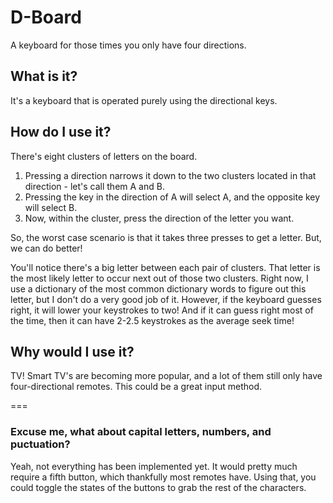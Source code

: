 # D-Board
A keyboard for those times you only have four directions.

## What is it?
It's a keyboard that is operated purely using the directional keys.

## How do I use it?
There's eight clusters of letters on the board.

1. Pressing a direction narrows it down to the two clusters located in that direction - let's call them A and B.
2. Pressing the key in the direction of A will select A, and the opposite key will select B.
3. Now, within the cluster, press the direction of the letter you want.

So, the worst case scenario is that it takes three presses to get a letter. But, we can do better!

You'll notice there's a big letter between each pair of clusters. That letter is the most likely letter to occur next out of those two clusters. Right now, I use a dictionary of the most common dictionary words to figure out this letter, but I don't do a very good job of it. However, if the keyboard guesses right, it will lower your keystrokes to two! And if it can guess right most of the time, then it can have 2-2.5 keystrokes as the average seek time!

## Why would I use it?
TV! Smart TV's are becoming more popular, and a lot of them still only have four-directional remotes. This could be a great input method.

===

### Excuse me, what about capital letters, numbers, and puctuation?
Yeah, not everything has been implemented yet. It would pretty much require a fifth button, which thankfully most remotes have. Using that, you could toggle the states of the buttons to grab the rest of the characters.
